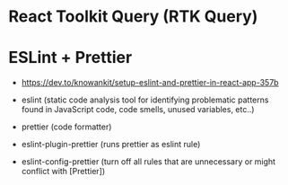 # React Toolkit Query (RTK Query)

# ESLint + Prettier

- https://dev.to/knowankit/setup-eslint-and-prettier-in-react-app-357b

- eslint (static code analysis tool for identifying problematic patterns found in JavaScript code, code smells, unused variables, etc..)
- prettier (code formatter)
- eslint-plugin-prettier (runs prettier as eslint rule)
- eslint-config-prettier (turn off all rules that are unnecessary or might conflict with [Prettier])
